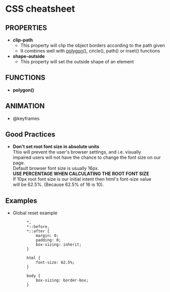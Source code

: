 # CSS cheatsheet

## PROPERTIES
* **clip-path**
    * This property will clip the object borders according to the path given
    * It combines well with [polygon()](#polygon-function), circle(), path() or inset() functions
* **shape-outside**
    * This property will set the outside shape of an element

## FUNCTIONS
* **<a href="polygon-function"></a>polygon()**

## ANIMATION
* @keyframes

## Good Practices
* **Don't set root font size in absolute units**
    <br>This will prevent the user's browser settings, and i.e. visually
    <br>impaired users will not have the chance to change the font size on our page.
    <br>Default browser font size is usually 16px.
    <br>**USE PERCENTAGE WHEN CALCULATING THE ROOT FONT SIZE**
    <br>If 10px root font size is our initial intent then html's font-size value 
    <br>will be 62.5%. (Because 62.5% of 16 is 10).


## Examples
* Global reset example

            *,
            *::before,
            *::after {
                margin: 0;
                padding: 0;
                box-sizing: inherit;
            }
            
            html {
                font-size: 62.5%;
            }
            
            body {
                box-sizing: border-box;
            }
